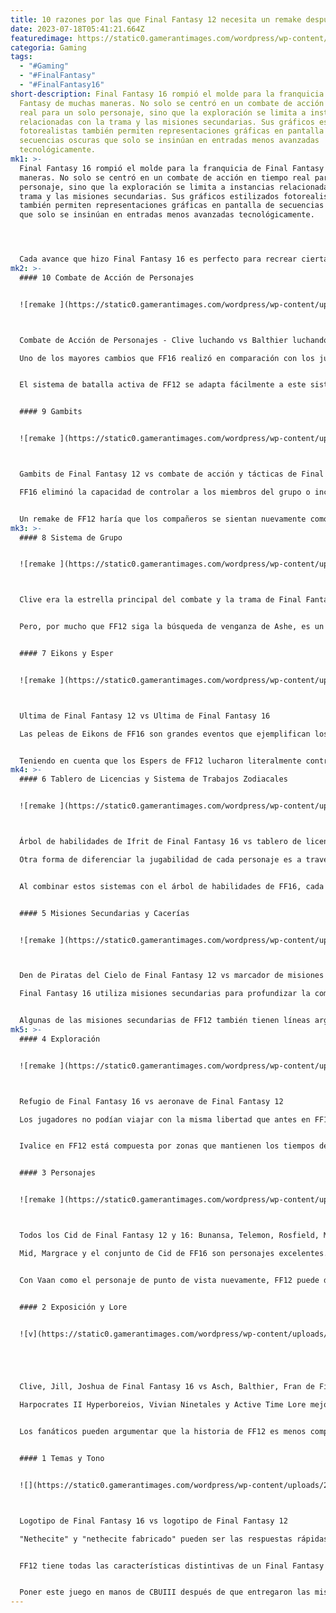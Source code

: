 ```yaml
---
title: 10 razones por las que Final Fantasy 12 necesita un remake después de 16.
date: 2023-07-18T05:41:21.664Z
featuredimage: https://static0.gamerantimages.com/wordpress/wp-content/uploads/2023/07/x-reasons-why-final-fantasy-12-needs-a-remake-after-16.jpg?q=50&fit=contain&w=1140&h=&dpr=1.5
categoria: Gaming
tags:
  - "#Gaming"
  - "#FinalFantasy"
  - "#FinalFantasy16"
short-description: Final Fantasy 16 rompió el molde para la franquicia de Final
  Fantasy de muchas maneras. No solo se centró en un combate de acción en tiempo
  real para un solo personaje, sino que la exploración se limita a instancias
  relacionadas con la trama y las misiones secundarias. Sus gráficos estilizados
  fotorealistas también permiten representaciones gráficas en pantalla de
  secuencias oscuras que solo se insinúan en entradas menos avanzadas
  tecnológicamente.
mk1: >-
  Final Fantasy 16 rompió el molde para la franquicia de Final Fantasy de muchas
  maneras. No solo se centró en un combate de acción en tiempo real para un solo
  personaje, sino que la exploración se limita a instancias relacionadas con la
  trama y las misiones secundarias. Sus gráficos estilizados fotorealistas
  también permiten representaciones gráficas en pantalla de secuencias oscuras
  que solo se insinúan en entradas menos avanzadas tecnológicamente.




  Cada avance que hizo Final Fantasy 16 es perfecto para recrear ciertas entregas de Final Fantasy. Final Fantasy 12 en particular parece hecho para un remake al estilo de la entrega 16. Ambos juegos logran un equilibrio adecuado entre lo realista y lo fantástico, con temas de venganza, intervención infernal y expiación. Agreguen personajes con igual importancia que el personaje principal de la narrativa, Ashe, y este remake lograría un equilibrio entre los títulos clásicos y los nuevos de Final Fantasy.
mk2: >-
  #### 10 Combate de Acción de Personajes


  ![remake ](https://static0.gamerantimages.com/wordpress/wp-content/uploads/2023/07/character-action-combat-clive-fighting-vs-balthier-fighting.jpg?q=50&fit=crop&w=1500&dpr=1.5 "remake ")



  Combate de Acción de Personajes - Clive luchando vs Balthier luchando

  Uno de los mayores cambios que FF16 realizó en comparación con los juegos tradicionales de Final Fantasy fue su sistema de combate. En lugar de Batalla con Tiempo Activo (ATB), Batalla en Tiempo Real (BTR) u otros sistemas antiguos, FF16 adoptó un combate verdaderamente RPG de acción en tiempo real. El diseñador de Devil May Cry 5, Ryota Suzuki, creó un sistema de combate basado en combos que permitía a los jugadores de todos los niveles de habilidad prosperar en las peleas.


  El sistema de batalla activa de FF12 se adapta fácilmente a este sistema de combate de acción de personajes. La libertad de movimiento y los estilos que se le otorgan a Clive pueden traducirse fácilmente a cualquier miembro del grupo en FF12. De hecho, puede incentivar a los jugadores a cambiar de personaje con más frecuencia, ya sea para encadenar combos únicos o encontrar un estilo de juego con el que se sientan cómodos.


  #### 9 Gambits


  ![remake ](https://static0.gamerantimages.com/wordpress/wp-content/uploads/2023/07/final-fantasy-12-gambits-vs-final-fantasy-16-action-combat-and-tactics.jpg?q=50&fit=crop&w=1500&dpr=1.5 "remake ")



  Gambits de Final Fantasy 12 vs combate de acción y tácticas de Final Fantasy 16

  FF16 eliminó la capacidad de controlar a los miembros del grupo o incluso darles órdenes. Quienes se unen al grupo de Clive están relegados al control completo de la IA. Aparte de las habilidades y ataques llamativos, no participan mucho en el combate e incluso infligen daño mediocre cuando se trata de enemigos aturdidos.


  Un remake de FF12 haría que los compañeros se sientan nuevamente como miembros reales del grupo. Los Gambits en particular permitirían a los jugadores crear estrategias de combate satisfactorias que complementarían el cambio al combate de acción de personajes. Y si el equipo de desarrollo de Final Fantasy 11, 14 y 16, Creative Business Unit III (CBUIII), encabeza el remake, pueden hacer que los Gambits sean más poderosos y receptivos a las necesidades del jugador.
mk3: >-
  #### 8 Sistema de Grupo


  ![remake ](https://static0.gamerantimages.com/wordpress/wp-content/uploads/2023/07/young-clive-rosfield-with-young-jill-and-puppy-torgal-with-basch-fran-and-balthier-overlayed.jpg?q=50&fit=crop&w=1500&dpr=1.5 "remake ")



  Clive era la estrella principal del combate y la trama de Final Fantasy 16. Los jugadores solo podían controlarlo en la batalla, y él estaba involucrado en gran parte del "por qué" y "cómo" de la historia de principio a fin. La falta de miembros del grupo también tenía sentido para la narrativa del "Elegido" del juego.


  Pero, por mucho que FF12 siga la búsqueda de venganza de Ashe, es un juego que involucra a un conjunto de personajes. Recuperar la capacidad de controlar a los miembros del grupo permite a los jugadores completar hilos de la trama individual de una manera más satisfactoria. El enfrentamiento de Basch con Noah, la lucha de Balthier contra Venat y la salvación de Mjrn por parte de Fran no funcionarían tan bien si los jugadores ni siquiera pueden cambiar a estos personajes durante esas batallas.


  #### 7 Eikons y Esper


  ![remake ](https://static0.gamerantimages.com/wordpress/wp-content/uploads/2023/07/final-fantasy-12-ultima-vs-final-fantasy-16-ultima.jpg?q=50&fit=crop&w=1500&dpr=1.5 "remake ")



  Ultima de Final Fantasy 12 vs Ultima de Final Fantasy 16

  Las peleas de Eikons de FF16 son grandes eventos que ejemplifican los avances tecnológicos del juego y la inversión financiera de Square Enix en su última entrega emblemática. También realizan plenamente el impacto destructivo que estas criaturas de otro mundo podrían tener realísticamente en su entorno.


  Teniendo en cuenta que los Espers de FF12 lucharon literalmente contra los dioses de Ivalice y tuvieron que ser sellados, su poder puede requerir cierta segregación entre el juego y la historia. Pero eso no significa que su poder destructivo no se pueda aprovechar de manera similar a los Eikons. Incluso se pueden asignar Espers a miembros específicos del grupo, diferenciando aún más a cada personaje.
mk4: >-
  #### 6 Tablero de Licencias y Sistema de Trabajos Zodiacales


  ![remake ](https://static0.gamerantimages.com/wordpress/wp-content/uploads/2023/07/final-fantasy-16-ifrit-skill-tree-vs-final-fantasy-12-basch-license-board.jpg?q=50&fit=crop&w=1500&dpr=1.5 "remake ")



  Árbol de habilidades de Ifrit de Final Fantasy 16 vs tablero de licencias de Basch de Final Fantasy 12

  Otra forma de diferenciar la jugabilidad de cada personaje es a través de una revisión del Tablero de Licencias y el Sistema de Trabajos Zodiacales. El Sistema de Trabajos Zodiacales permitía a los personajes tener hasta dos trabajos únicos de entre doce al mismo tiempo. Es un gran cambio con respecto al sistema original del Tablero de Licencias, donde todos los personajes comparten un gran tablero en el que podían desbloquear equipo, hechizos y habilidades.


  Al combinar estos sistemas con el árbol de habilidades de FF16, cada personaje puede tener una experiencia de juego única. Cada rueda eikónica se puede reemplazar con habilidades y equipo exclusivos de cada trabajo o tipo de daño, mientras que la rueda de Ifrit puede representar trabajos en su lugar.


  #### 5 Misiones Secundarias y Cacerías


  ![remake ](https://static0.gamerantimages.com/wordpress/wp-content/uploads/2023/07/final-fantasy-12-sky-pirate_s-den-vs-final-fantasy-16-side-quest-marker.jpg?q=50&fit=crop&w=1500&dpr=1.5 "remake ")



  Den de Piratas del Cielo de Final Fantasy 12 vs marcador de misiones secundarias de Final Fantasy 16

  Final Fantasy 16 utiliza misiones secundarias para profundizar la comprensión del jugador sobre Valisthea y sus personajes secundarios. Un buen número de misiones opcionales tienen cinemáticas únicas. Además, tienen misiones interconectadas que se desarrollan paralelamente a la misión principal.


  Algunas de las misiones secundarias de FF12 también tienen líneas argumentales en evolución, pero en comparación con las de FF16, parecen más como tareas rutinarias. Inyectar la magia de las misiones secundarias de CBUIII en FF12 puede hacer que las cacerías se sientan más heroicas y que las historias más pequeñas transmitan más conocimientos sobre Ivalice y sus culturas.
mk5: >-
  #### 4 Exploración


  ![remake ](https://static0.gamerantimages.com/wordpress/wp-content/uploads/2023/07/final-fantasy-16-hideaway-vs-final-fantasy-12-airship.jpg?q=50&fit=crop&w=1500&dpr=1.5 "remake ")



  Refugio de Final Fantasy 16 vs aeronave de Final Fantasy 12

  Los jugadores no podían viajar con la misma libertad que antes en FF16. Hay razones técnicas y artísticas para no incluir una aeronave jugable esta vez. Se compensa la falta de un mundo abierto con mini entornos sustanciales y un chocobo montable en Ambrosia.


  Ivalice en FF12 está compuesta por zonas que mantienen los tiempos de carga cortos y están llenas de cosas por hacer. El motor de próxima generación de FF16 puede darle la misma magia que se mostró en sus ubicaciones únicas en escenarios grandiosos como Salikawood y Bhujerba. El Strahl podría regresar triunfalmente y servir como una base móvil a la que el jugador pueda regresar en cualquier momento.


  #### 3 Personajes


  ![remake ](https://static0.gamerantimages.com/wordpress/wp-content/uploads/2023/07/final-fantasy-12-and-16-all-cids-bunansa-telemon-rosfield-margrace.jpg?q=50&fit=crop&w=1500&dpr=1.5 "remake ")



  Todos los Cid de Final Fantasy 12 y 16: Bunansa, Telemon, Rosfield, Margrace

  Mid, Margrace y el conjunto de Cid de FF16 son personajes excelentes. Sin embargo, el juego está principalmente centrado en Clive. Aunque la mayoría de los personajes tienen arcos argumentales completamente desarrollados, está claro quién es la estrella del juego.


  Con Vaan como el personaje de punto de vista nuevamente, FF12 puede difuminar mejor el enfoque narrativo y explorar el crecimiento del grupo tanto como el de Clive. Las misiones secundarias renovadas también podrían ampliar los trasfondos de los personajes o mostrarlos en pantalla. Al permitir que los jugadores conozcan al grupo a través de misiones secundarias relevantes, podrán apreciar mejor sus historias generales.


  #### 2 Exposición y Lore


  ![v](https://static0.gamerantimages.com/wordpress/wp-content/uploads/2023/07/final-fantasy-16-jill-clive-joshua-vs-final-fantasy-12-asch-balthier-fran-1.jpg?q=50&fit=crop&w=1500&dpr=1.5 "remake ")





  Clive, Jill, Joshua de Final Fantasy 16 vs Asch, Balthier, Fran de Final Fantasy 12

  Harpocrates II Hyperboreios, Vivian Ninetales y Active Time Lore mejoraron enormemente la comprensión y asimilación de la historia por parte de los fanáticos. Si bien los fanáticos experimentados de literatura, películas y videojuegos pueden entender fácilmente los conceptos en FF16, estos personajes y sistemas ayudaron incluso a los desarrolladores a mantener la historia clara.


  Los fanáticos pueden argumentar que la historia de FF12 es menos complicada que la de FF16. Sin embargo, es lo suficientemente compleja como para que los guardianes del lore y un mecanismo similar a ATL ayuden a los jugadores a mantenerse al tanto de la historia. La construcción del mundo es importante para FF12, por lo que tener estas herramientas solo profundizaría la apreciación de los fanáticos por el juego.


  #### 1 Temas y Tono


  ![](https://static0.gamerantimages.com/wordpress/wp-content/uploads/2023/07/final-fantasy-16-logo-vs-final-fantasy-12-logo.jpg?q=50&fit=crop&w=1500&dpr=1.5)



  Logotipo de Final Fantasy 16 vs logotipo de Final Fantasy 12

  "Nethecite" y "nethecite fabricado" pueden ser las respuestas rápidas que vienen a la mente cuando los fanáticos intentan recordar de qué trata FF12. Pero los jugadores no tienen que profundizar demasiado para ver lo oscuro que podría ser su trama, o ya es. Tampoco tienen que preguntarse mucho sobre sus momentos clave.


  FF12 tiene todas las características distintivas de un Final Fantasy tradicional: la guerra que impone responsabilidades a los jóvenes, las bombas nucleares que destruyen ciudades enteras, los dioses creadores que imponen su voluntad sobre las razas mortales, personas que expían sus crímenes de guerra, civilizaciones casi perdidas en el tiempo y el poder de otro mundo que tiene un alto precio para quien lo posee.


  Poner este juego en manos de CBUIII después de que entregaron las mismas características de manera brutal en tres juegos debería ser una decisión obvia. CBUIII también puede mejorar la ejecución de una historia desde una perspectiva externa. Tienen la habilidad de extraer la esencia de un personaje y ofrecer excelentes momentos que elevan las historias.
---
```

